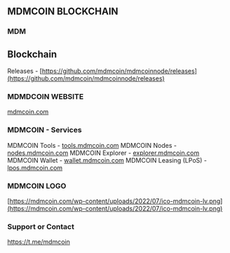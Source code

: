 ## MDMCOIN BLOCKCHAIN



### MDM

Blockchain
----
Releases - [https://github.com/mdmcoin/mdmcoinnode/releases](https://github.com/mdmcoin/mdmcoinnode/releases)


### MDMDCOIN WEBSITE

[mdmcoin.com](https://mdmcoin.com)

### MDMCOIN - Services
MDMCOIN Tools - [tools.mdmcoin.com](https://tools.mdmcoin.com)
MDMCOIN Nodes - [nodes.mdmcoin.com](https://nodes.mdmcoin.com)
MDMCOIN Explorer - [explorer.mdmcoin.com](https://explorer.mdmcoin.com)
MDMCOIN Wallet - [wallet.mdmcoin.com](https://wallet.mdmcoin.com)
MDMCOIN Leasing (LPoS) - [lpos.mdmcoin.com](https://lpos.mdmcoin.com)

### MDMCOIN LOGO
[https://mdmcoin.com/wp-content/uploads/2022/07/ico-mdmcoin-lv.png](https://mdmcoin.com/wp-content/uploads/2022/07/ico-mdmcoin-lv.png)
### Support or Contact

https://t.me/mdmcoin
